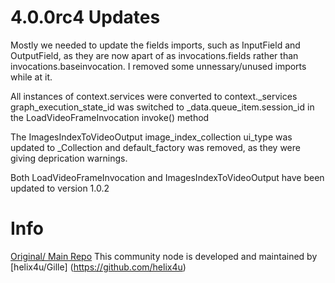 # 4.0.0rc4 Updates

Mostly we needed to update the fields imports, such as InputField and OutputField, as they are now apart of as invocations.fields rather than invocations.baseinvocation. 
I removed some unnessary/unused imports while at it.

All instances of context.services were converted to context._services
graph_execution_state_id was switched to _data.queue_item.session_id in the LoadVideoFrameInvocation invoke() method

The ImagesIndexToVideoOutput image_index_collection ui_type was updated to _Collection and default_factory was removed, as they were giving deprication warnings.

Both LoadVideoFrameInvocation and ImagesIndexToVideoOutput have been updated to version 1.0.2

# Info
[Original/ Main Repo](https://github.com/helix4u/load_video_frame)
This community node is developed and maintained by [helix4u/Gille] (https://github.com/helix4u)

